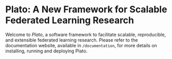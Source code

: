# Plato: A New Framework for Scalable Federated Learning Research

Welcome to *Plato*, a software framework to facilitate scalable, reproducible, and extensible federated learning research. Please refer to the documentation website, available in `/documentation`, for more details on installing, running and deploying Plato.
